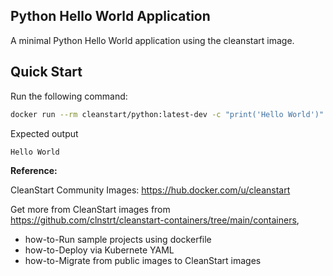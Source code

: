 ## Python Hello World Application

A minimal Python Hello World application using the cleanstart image.

## Quick Start

Run the following command:
```bash
docker run --rm cleanstart/python:latest-dev -c "print('Hello World')"
```

Expected output
```bash
Hello World
```

**Reference:**

CleanStart Community Images: https://hub.docker.com/u/cleanstart 

Get more from CleanStart images from https://github.com/clnstrt/cleanstart-containers/tree/main/containers⁠, 

  -  how-to-Run sample projects using dockerfile 
  -  how-to-Deploy via Kubernete YAML 
  -  how-to-Migrate from public images to CleanStart images

